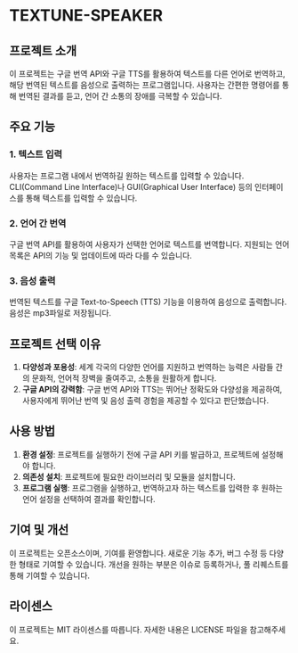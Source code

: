 # TEXTUNE-SPEAKER

## 프로젝트 소개
이 프로젝트는 구글 번역 API와 구글 TTS를 활용하여 텍스트를 다른 언어로 번역하고, 해당 번역된 텍스트를 음성으로 출력하는 프로그램입니다. 사용자는 간편한 명령어를 통해 번역된 결과를 듣고, 언어 간 소통의 장애를 극복할 수 있습니다.

## 주요 기능
### 1. 텍스트 입력
사용자는 프로그램 내에서 번역하길 원하는 텍스트를 입력할 수 있습니다. CLI(Command Line Interface)나 GUI(Graphical User Interface) 등의 인터페이스를 통해 텍스트를 입력할 수 있습니다.

### 2. 언어 간 번역
구글 번역 API를 활용하여 사용자가 선택한 언어로 텍스트를 번역합니다. 지원되는 언어 목록은 API의 기능 및 업데이트에 따라 다를 수 있습니다.

### 3. 음성 출력
번역된 텍스트를 구글 Text-to-Speech (TTS) 기능을 이용하여 음성으로 출력합니다. 음성은 mp3파일로 저장됩니다.


## 프로젝트 선택 이유
1. **다양성과 포용성**: 세계 각국의 다양한 언어를 지원하고 번역하는 능력은 사람들 간의 문화적, 언어적 장벽을 줄여주고, 소통을 원활하게 합니다.
2. **구글 API의 강력함**: 구글 번역 API와 TTS는 뛰어난 정확도와 다양성을 제공하여, 사용자에게 뛰어난 번역 및 음성 출력 경험을 제공할 수 있다고 판단했습니다.

## 사용 방법
1. **환경 설정**: 프로젝트를 실행하기 전에 구글 API 키를 발급하고, 프로젝트에 설정해야 합니다.
2. **의존성 설치**: 프로젝트에 필요한 라이브러리 및 모듈을 설치합니다.
3. **프로그램 실행**: 프로그램을 실행하고, 번역하고자 하는 텍스트를 입력한 후 원하는 언어 설정을 선택하여 결과를 확인합니다.

## 기여 및 개선
이 프로젝트는 오픈소스이며, 기여를 환영합니다. 새로운 기능 추가, 버그 수정 등 다양한 형태로 기여할 수 있습니다. 개선을 원하는 부분은 이슈로 등록하거나, 풀 리퀘스트를 통해 기여할 수 있습니다.

## 라이센스
이 프로젝트는 MIT 라이센스를 따릅니다. 자세한 내용은 LICENSE 파일을 참고해주세요.
